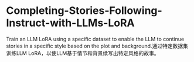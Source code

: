 # Completing-Stories-Following-Instruct-with-LLMs-LoRA
Train an LLM LoRA using a specific dataset to enable the LLM to continue stories in a specific style based on the plot and background.通过特定数据集训练LLM LoRA，以使LLM基于情节和背景续写出特定风格的故事。
